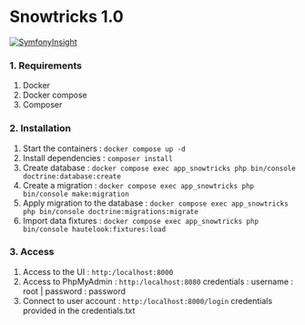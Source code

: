 # Snowtricks 1.0
[![SymfonyInsight](https://insight.symfony.com/projects/a3edf830-112d-42be-81b5-3cc73cc8286d/big.svg)](https://insight.symfony.com/projects/a3edf830-112d-42be-81b5-3cc73cc8286d)

### 1. Requirements
1. Docker
2. Docker compose
3. Composer

### 2. Installation
1. Start the containers : ```docker compose up -d```
2. Install dependencies : ```composer install```
3. Create database : ```docker compose exec app_snowtricks php bin/console doctrine:database:create```
4. Create a migration : ```docker compose exec app_snowtricks php bin/console make:migration```
5. Apply migration to the database : ```docker compose exec app_snowtricks php bin/console doctrine:migrations:migrate```
6. Import data fixtures : ```docker compose exec app_snowtricks php bin/console hautelook:fixtures:load```

### 3. Access
1. Access to the UI : ```http:/localhost:8000```
2. Access to PhpMyAdmin : ```http:/localhost:8080``` credentials : username : root | password : password
3. Connect to user account : ```http:/localhost:8000/login``` credentials provided in the credentials.txt
